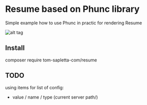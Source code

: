 Resume based on Phunc library
=====

Simple example how to use Phunc in practic for rendering Resume

![alt tag](https://tom.sapletta.com/screen/chrome_2016-10-21_19-05-23.png)

## Install
composer require tom-sapletta-com/resume

## TODO

using items for list of config:
 + value / name / type (current server path/)

